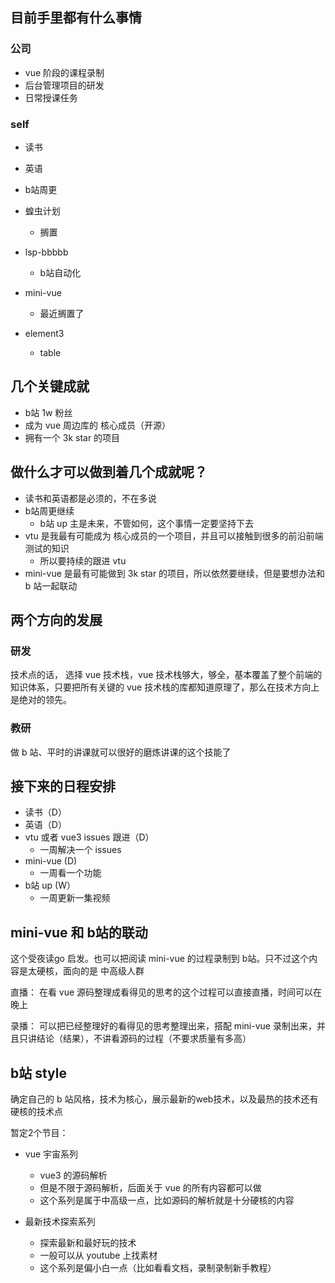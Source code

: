 ## 目前手里都有什么事情

### 公司
- vue 阶段的课程录制
- 后台管理项目的研发
- 日常授课任务

### self
- 读书
- 英语 

- b站周更

- 蝗虫计划
	- 搁置
	
- lsp-bbbbb
	- b站自动化
 - mini-vue
	- 最近搁置了

- element3
	- table

## 几个关键成就
- b站 1w 粉丝
- 成为 vue 周边库的 核心成员（开源）
- 拥有一个 3k star 的项目



## 做什么才可以做到着几个成就呢？
- 读书和英语都是必须的，不在多说
- b站周更继续
	- b站 up 主是未来，不管如何，这个事情一定要坚持下去
- vtu 是我最有可能成为 核心成员的一个项目，并且可以接触到很多的前沿前端测试的知识
	- 所以要持续的跟进 vtu 
- mini-vue 是最有可能做到 3k star 的项目，所以依然要继续，但是要想办法和 b 站一起联动


## 两个方向的发展
### 研发
技术点的话， 选择 vue 技术栈，vue 技术栈够大，够全，基本覆盖了整个前端的知识体系，只要把所有关键的 vue 技术栈的库都知道原理了，那么在技术方向上是绝对的领先。


### 教研
做 b 站、平时的讲课就可以很好的磨炼讲课的这个技能了


## 接下来的日程安排
- 读书（D）
- 英语（D）
- vtu 或者 vue3 issues 跟进（D）
	- 一周解决一个 issues
- mini-vue (D)
	- 一周看一个功能
- b站 up (W）
	- 一周更新一集视频

## mini-vue 和 b站的联动
这个受夜读go 启发。也可以把阅读 mini-vue 的过程录制到 b站。只不过这个内容是太硬核，面向的是 中高级人群

直播： 在看 vue 源码整理成看得见的思考的这个过程可以直接直播，时间可以在晚上

录播： 可以把已经整理好的看得见的思考整理出来，搭配 mini-vue 录制出来，并且只讲结论（结果），不讲看源码的过程（不要求质量有多高）

## b站 style
确定自己的 b 站风格，技术为核心，展示最新的web技术，以及最热的技术还有硬核的技术点

暂定2个节目：
- vue 宇宙系列
	- vue3 的源码解析
	- 但是不限于源码解析，后面关于 vue 的所有内容都可以做
	- 这个系列是属于中高级一点，比如源码的解析就是十分硬核的内容

- 最新技术探索系列
	- 探索最新和最好玩的技术
	- 一般可以从 youtube 上找素材
	- 这个系列是偏小白一点（比如看看文档，录制录制新手教程）






